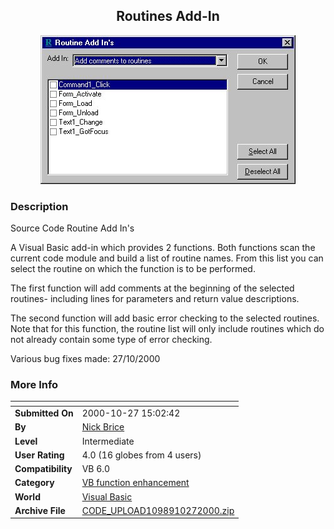 ﻿<div align="center">

## Routines Add\-In

<img src="PIC20001026100325545.jpg">
</div>

### Description

Source Code Routine Add In's

A Visual Basic add-in which provides 2 functions. Both functions scan the current code module and build a list of routine names. From this list you can select the routine on which the function is to be performed.

The first function will add comments at the beginning of the selected routines- including lines for parameters and return value descriptions.

The second function will add basic error checking to the selected routines. Note that for this function, the routine list will only include routines which do not already contain some type of error checking.

Various bug fixes made: 27/10/2000
 
### More Info
 


<span>             |<span>
---                |---
**Submitted On**   |2000-10-27 15:02:42
**By**             |[Nick Brice](https://github.com/Planet-Source-Code/PSCIndex/blob/master/ByAuthor/nick-brice.md)
**Level**          |Intermediate
**User Rating**    |4.0 (16 globes from 4 users)
**Compatibility**  |VB 6\.0
**Category**       |[VB function enhancement](https://github.com/Planet-Source-Code/PSCIndex/blob/master/ByCategory/vb-function-enhancement__1-25.md)
**World**          |[Visual Basic](https://github.com/Planet-Source-Code/PSCIndex/blob/master/ByWorld/visual-basic.md)
**Archive File**   |[CODE\_UPLOAD1098910272000\.zip](https://github.com/Planet-Source-Code/nick-brice-routines-add-in__1-12306/archive/master.zip)








